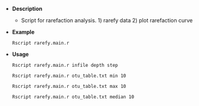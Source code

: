 - **Description**

  - Script for rarefaction analysis. 1) rarefy data 2) plot rarefaction curve

- **Example**
  
  ```
  Rscript rarefy.main.r
  ```

- **Usage**

  ```
  Rscript rarefy.main.r infile depth step
  
  Rscript rarefy.main.r otu_table.txt min 10
  
  Rscript rarefy.main.r otu_table.txt max 10
  
  Rscript rarefy.main.r otu_table.txt median 10
  ```
  
  
